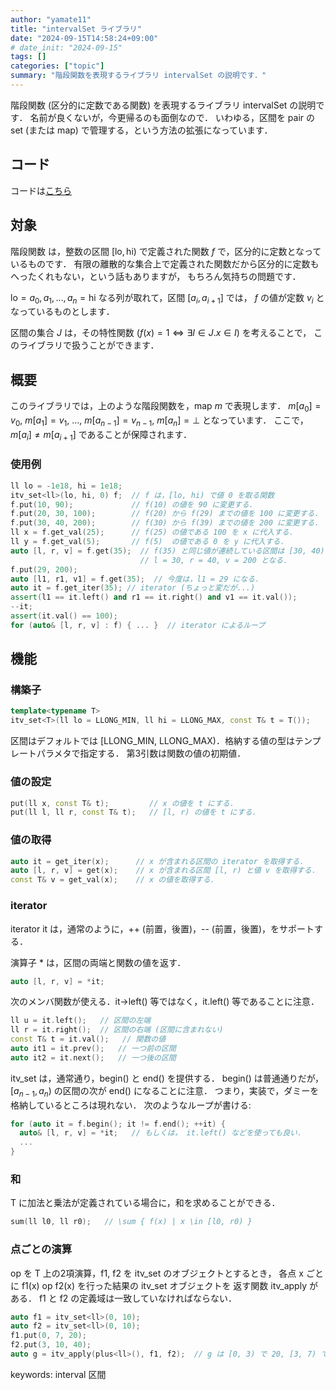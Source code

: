 ```yaml
---
author: "yamate11"
title: "intervalSet ライブラリ"
date: "2024-09-15T14:58:24+09:00"
# date_init: "2024-09-15"
tags: []
categories: ["topic"]
summary: "階段関数を表現するライブラリ intervalSet の説明です．"
---
```


階段関数 (区分的に定数である関数) を表現するライブラリ intervalSet の説明です．
名前が良くないが，今更帰るのも面倒なので．
いわゆる，区間を pair の set (または map) で管理する，という方法の拡張になっています．

## コード

コードは[こちら](https://github.com/yamate11/compprog-clib/blob/master/intervalSet.cc)

## 対象

階段関数 は，整数の区間 $[\text{lo}, \text{hi})$ で定義された関数 $f$ で，区分的に定数となっているものです．
有限の離散的な集合上で定義された関数だから区分的に定数もへったくれもない，という話もありますが，
もちろん気持ちの問題です．

$\text{lo} = a_0, a_1, \dots, a_n = \text{hi}$ なる列が取れて，区間 $[a_i, a_{i + 1}]$ では，
$f$ の値が定数 $v_i$ となっているものとします．

区間の集合 $J$ は，その特性関数 ($f(x) = 1 \iff \exists I \in J. x \in I$) を考えることで，
このライブラリで扱うことができます．

## 概要

このライブラリでは，上のような階段関数を，map $m$ で表現します．
$m[a_0] = v_0$, $m[a_1] = v_1$, ..., $m[a_{n - 1}] = v_{n - 1}$, $m[a_n] = \bot$ となっています．
ここで，$m[a_i] \not= m[a_{i + 1}]$ であることが保障されます．

### 使用例

```cpp
ll lo = -1e18, hi = 1e18;
itv_set<ll>(lo, hi, 0) f;  // f は，[lo, hi) で値 0 を取る関数
f.put(10, 90);             // f(10) の値を 90 に変更する．
f.put(20, 30, 100);        // f(20) から f(29) までの値を 100 に変更する．
f.put(30, 40, 200);        // f(30) から f(39) までの値を 200 に変更する．
ll x = f.get_val(25);      // f(25) の値である 100 を x に代入する．
ll y = f.get_val(5);       // f(5)  の値である 0 を y に代入する．
auto [l, r, v] = f.get(35);  // f(35) と同じ値が連続している区間は [30, 40) なので，
                             // l = 30, r = 40, v = 200 となる．
f.put(29, 200);
auto [l1, r1, v1] = f.get(35);  // 今度は，l1 = 29 になる．
auto it = f.get_iter(35); // iterator (ちょっと変だが...)
assert(l1 == it.left() and r1 == it.right() and v1 == it.val());
--it;
assert(it.val() == 100);
for (auto& [l, r, v] : f) { ... }  // iterator によるループ
```

## 機能

### 構築子

```cpp
template<typename T>
itv_set<T>(ll lo = LLONG_MIN, ll hi = LLONG_MAX, const T& t = T());
```

区間はデフォルトでは [LLONG_MIN, LLONG_MAX)．格納する値の型はテンプレートパラメタで指定する．
第3引数は関数の値の初期値．

### 値の設定

```cpp
put(ll x, const T& t);         // x の値を t にする．
put(ll l, ll r, const T& t);   // [l, r) の値を t にする．
```

### 値の取得

```cpp
auto it = get_iter(x);      // x が含まれる区間の iterator を取得する．
auto [l, r, v] = get(x);    // x が含まれる区間 [l, r) と値 v を取得する．
const T& v = get_val(x);    // x の値を取得する．
```

### iterator

iterator it は，通常のように，++ (前置，後置)，-- (前置，後置)，をサポートする．

演算子 * は，区間の両端と関数の値を返す．
```cpp
auto [l, r, v] = *it;
```

次のメンバ関数が使える．it->left() 等ではなく，it.left() 等であることに注意．

```cpp
ll u = it.left();   // 区間の左端
ll r = it.right();  // 区間の右端 (区間に含まれない)
const T& t = it.val();   // 関数の値
auto it1 = it.prev();   // 一つ前の区間
auto it2 = it.next();   // 一つ後の区間 
```

itv_set は，通常通り，begin() と end() を提供する．
begin() は普通通りだが，$[a_{n - 1}, a_n)$ の区間の次が end() になることに注意．
つまり，実装で，ダミーを格納しているところは現れない．
次のようなループが書ける:

```cpp
for (auto it = f.begin(); it != f.end(); ++it) {
  auto& [l, r, v] = *it;   // もしくは， it.left() などを使っても良い．
  ...  
}
```

### 和

T に加法と乗法が定義されている場合に，和を求めることができる．

```cpp
sum(ll l0, ll r0);   // \sum { f(x) | x \in [l0, r0) }
```

### 点ごとの演算

op を T 上の2項演算，f1, f2 を itv_set<T> のオブジェクトとするとき，
各点 x ごとに f1(x) op f2(x) を行った結果の itv_set<T> オブジェクトを
返す関数 itv_apply がある．
f1 と f2 の定義域は一致していなければならない．

```cpp
auto f1 = itv_set<ll>(0, 10);
auto f2 = itv_set<ll>(0, 10);
f1.put(0, 7, 20);
f2.put(3, 10, 40);
auto g = itv_apply(plus<ll>(), f1, f2);  // g は [0, 3) で 20, [3, 7) で 60, [7, 10) で 40
```


keywords: interval 区間 